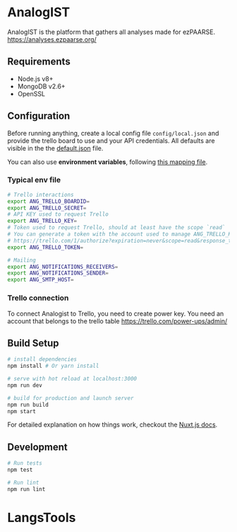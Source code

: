 # AnalogIST

AnalogIST is the platform that gathers all analyses made for ezPAARSE.
https://analyses.ezpaarse.org/

## Requirements

- Node.js v8+
- MongoDB v2.6+
- OpenSSL

## Configuration

Before running anything, create a local config file `config/local.json` and provide the trello board to use and your API credentials. All defaults are visible in the the [default.json](https://github.com/ezpaarse-project/analogist/blob/master/config/default.json) file.

You can also use **environment variables**, following [this mapping file](https://github.com/ezpaarse-project/analogist/blob/master/config/custom-environment-variables.json).

### Typical env file
```bash
# Trello interactions
export ANG_TRELLO_BOARDID=
export ANG_TRELLO_SECRET=
# API KEY used to request Trello
export ANG_TRELLO_KEY=
# Token used to request Trello, should at least have the scope `read`
# You can generate a token with the account used to manage ANG_TRELLO_KEY :
# https://trello.com/1/authorize?expiration=never&scope=read&response_type=token&key=$ANG_TRELLO_KEY
export ANG_TRELLO_TOKEN=

# Mailing
export ANG_NOTIFICATIONS_RECEIVERS=
export ANG_NOTIFICATIONS_SENDER=
export ANG_SMTP_HOST=
```

### Trello connection

To connect Analogist to Trello, you need to create power key.
You need an account that belongs to the trello table
 https://trello.com/power-ups/admin/


## Build Setup

``` bash
# install dependencies
npm install # Or yarn install

# serve with hot reload at localhost:3000
npm run dev

# build for production and launch server
npm run build
npm start
```

For detailed explanation on how things work, checkout the [Nuxt.js docs](https://github.com/nuxt/nuxt.js).

## Development

```bash
# Run tests
npm test

# Run lint
npm run lint
```
# LangsTools
